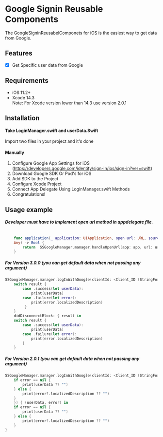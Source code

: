 # Google Signin Reusable Components


The GoogleSigninReusabelComponets for iOS is the easiest way to get data  from Google.


## Features

- [x] Get Specific user data from Google

## Requirements

- iOS 11.2+
- Xcode 14.3  
  Note: For Xcode version lower than 14.3 use version 2.0.1

## Installation

#### Take LoginManager.swift and userData.Swift
Import two files in your project and it's done

#### Manually
1. Configure Google App Settings for iOS (https://developers.google.com/identity/sign-in/ios/sign-in?ver=swift)
2. Download Google SDK Or Pod's for iOS
3. Add SDK to the Project
4. Configure Xcode Project
5. Connect App Delegate Using LoginManager.swift Methods
6. Congratulations!

## Usage example

##### Developer must have to implement open url method in appdelegate file.

```swift

    func application(_ application: UIApplication, open url: URL, sourceApplication: String?, annotation:
    Any) -> Bool {
        return  SSGoogleManager.manager.handleOpenUrl(app: app, url: url)
    }
```
##### For Version 3.0.0 (you can get default data when not passing any argument)

```swift
SSGoogleManager.manager.logInWithGoogle(clientId: <Client_ID (StringFormat)>, presenting: UIViewController) { result in
    switch result {
        case .success(let userData):
            print(userData)
        case .failure(let error):
            print(error.localizedDescription)
         }
    } 
    didDisconnectBlock: { result in
    switch result {
        case .success(let userData):
            print(userData)
        case .failure(let error):
            print(error.localizedDescription)
        }
    }
```

##### For Version 2.0.1 (you can get default data when not passing any argument)

```swift
SSGoogleManager.manager.logInWithGoogle(clientId: <Client_ID (StringFormat)>, controller: self, complitionBlock: { (userData, error) in
    if error == nil {
        print(userData ?? "")
    } else {
        print(error?.localizedDescription ?? "")
    }
    }) { (userData, error) in
    if error == nil {
        print(userData ?? "")
    } else {
        print(error?.localizedDescription ?? "")
    }
}
```


